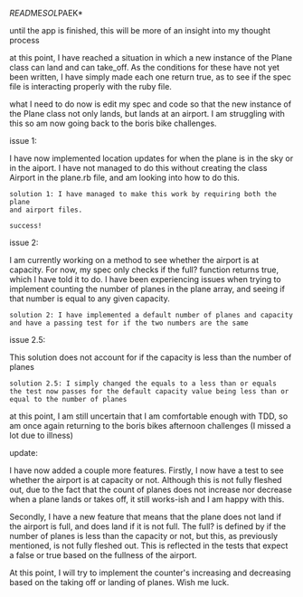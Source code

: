 *READ*ME*SOL*PAEK*

until the app is finished, this will be more of an insight into my thought
process

at this point, I have reached a situation in which a new instance of the Plane
class can land and can take_off. As the conditions for these have not
yet been written, I have simply made each one return true, as to see if the
spec file is interacting properly with the ruby file.

what I need to do now is edit my spec and code so that the new instance of
the Plane class not only lands, but lands at an airport. I am struggling with
this so am now going back to the boris bike challenges.



issue 1:

I have now implemented location updates for when the plane is in the sky
or in the aiport. I have not managed to do this without creating the class
Airport in the plane.rb file, and am looking into how to do this.

    solution 1: I have managed to make this work by requiring both the plane
    and airport files.

    success!

issue 2:

I am currently working on a method to see whether the airport is at capacity.
For now, my spec only checks if the full? function returns true, which I have
told it to do. I have been experiencing issues when trying to implement
counting the number of planes in the plane array, and seeing if that number
is equal to any given capacity.

    solution 2: I have implemented a default number of planes and capacity
    and have a passing test for if the two numbers are the same

issue 2.5:

This solution does not account for if the capacity is less than the number
of planes

    solution 2.5: I simply changed the equals to a less than or equals
    the test now passes for the default capacity value being less than or
    equal to the number of planes


at this point, I am still uncertain that I am comfortable enough with TDD, so
am once again returning to the boris bikes afternoon challenges (I missed a lot
due to illness)


update:

I have now added a couple more features. Firstly, I now have a test to see whether
the airport is at capacity or not. Although this is not fully fleshed out, due
to the fact that the count of planes does not increase nor decrease when a
plane lands or takes off, it still works-ish and I am happy with this.

Secondly, I have a new feature that means that the plane does not land if the
airport is full, and does land if it is not full. The full? is defined by if the
number of planes is less than the capacity or not, but this, as previously
mentioned, is not fully fleshed out.
This is reflected in the tests that expect a false or true based on the
fullness of the airport.

At this point, I will try to implement the counter's increasing and decreasing
based on the taking off or landing of planes. Wish me luck.
